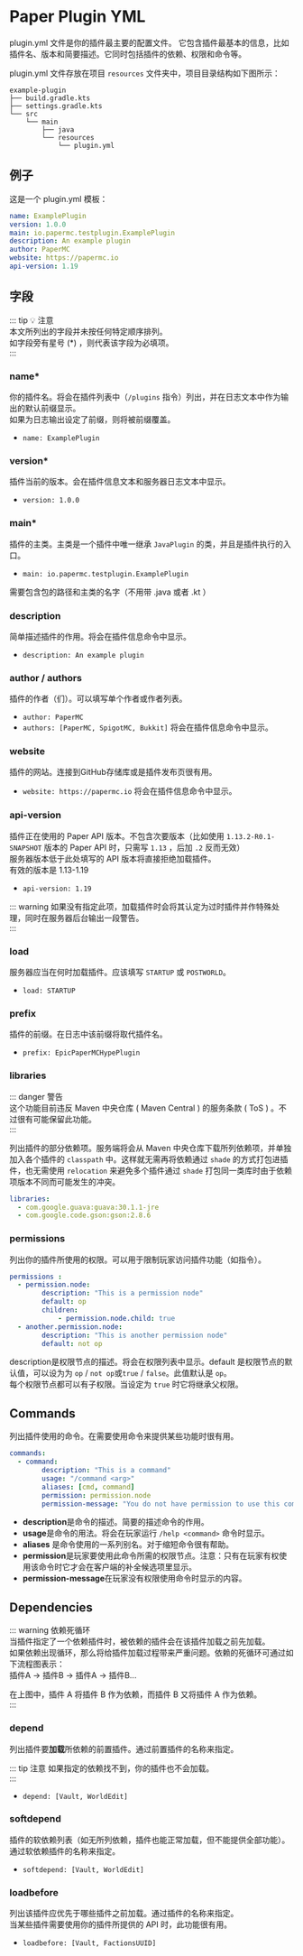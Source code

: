 # Paper Plugin YML

plugin.yml 文件是你的插件最主要的配置文件。
它包含插件最基本的信息，比如插件名、版本和简要描述。它同时包括插件的依赖、权限和命令等。

plugin.yml 文件存放在项目 `resources` 文件夹中，项目目录结构如下图所示：
```
example-plugin
├── build.gradle.kts
├── settings.gradle.kts
└── src
    └── main
        ├── java
        └── resources
            └── plugin.yml
```

## 例子

这是一个 plugin.yml 模板：

```yaml
name: ExamplePlugin
version: 1.0.0
main: io.papermc.testplugin.ExamplePlugin
description: An example plugin
author: PaperMC
website: https://papermc.io
api-version: 1.19
```

## 字段

::: tip 💡 注意  
 本文所列出的字段并未按任何特定顺序排列。  
 如字段旁有星号 (\*) ，则代表该字段为必填项。  
:::


### name*

你的插件名。将会在插件列表中（`/plugins` 指令）列出，并在日志文本中作为输出的默认前缀显示。  
如果为日志输出设定了前缀，则将被前缀覆盖。
- `name: ExamplePlugin`

### version*

插件当前的版本。会在插件信息文本和服务器日志文本中显示。  
- `version: 1.0.0`

### main*

插件的主类。主类是一个插件中唯一继承 `JavaPlugin` 的类，并且是插件执行的入口。  
- `main: io.papermc.testplugin.ExamplePlugin`

需要包含包的路径和主类的名字（不用带 .java 或者 .kt ）

### description

简单描述插件的作用。将会在插件信息命令中显示。
- `description: An example plugin`

### author / authors

插件的作者（们）。可以填写单个作者或作者列表。  
- `author: PaperMC`
- `authors: [PaperMC, SpigotMC, Bukkit]`
将会在插件信息命令中显示。  

### website

插件的网站。连接到GitHub存储库或是插件发布页很有用。
- `website: https://papermc.io`
将会在插件信息命令中显示。  

### api-version

插件正在使用的 Paper API 版本。不包含次要版本（比如使用 `1.13.2-R0.1-SNAPSHOT` 版本的 Paper API 时，只需写 `1.13` ，后加 `.2` 反而无效）  
服务器版本低于此处填写的 API 版本将直接拒绝加载插件。  
有效的版本是 1.13-1.19  
- `api-version: 1.19`
  
::: warning
 如果没有指定此项，加载插件时会将其认定为过时插件并作特殊处理，同时在服务器后台输出一段警告。  
:::

### load

服务器应当在何时加载插件。应该填写 `STARTUP` 或 `POSTWORLD`。
- `load: STARTUP`

### prefix

插件的前缀。在日志中该前缀将取代插件名。
- `prefix: EpicPaperMCHypePlugin`

### libraries

::: danger 警告    
 这个功能目前违反 Maven 中央仓库 ( Maven Central ) 的服务条款 ( ToS ) 。不过很有可能保留此功能。  
:::

列出插件的部分依赖项。服务端将会从 Maven 中央仓库下载所列依赖项，并单独加入各个插件的 `classpath` 中。这样就无需再将依赖通过 `shade` 的方式打包进插件，也无需使用 `relocation` 来避免多个插件通过 `shade` 打包同一类库时由于依赖项版本不同而可能发生的冲突。  

```yaml
libraries:
  - com.google.guava:guava:30.1.1-jre
  - com.google.code.gson:gson:2.8.6
```

### permissions

列出你的插件所使用的权限。可以用于限制玩家访问插件功能（如指令）。  
```yaml
permissions :
  - permission.node:
        description: "This is a permission node"
        default: op
        children:
            - permission.node.child: true
  - another.permission.node:
        description: "This is another permission node"
        default: not op
```

description是权限节点的描述。将会在权限列表中显示。default 是权限节点的默认值，可以设为为 `op` / `not op`或`true` / `false`。此值默认是 `op`。    
每个权限节点都可以有子权限。当设定为 `true` 时它将继承父权限。  

## Commands

列出插件使用的命令。在需要使用命令来提供某些功能时很有用。
```yaml
commands:
  - command:
        description: "This is a command"
        usage: "/command <arg>"
        aliases: [cmd, command]
        permission: permission.node
        permission-message: "You do not have permission to use this command"
```

-  **description**是命令的描述。简要的描述命令的作用。
-  **usage**是命令的用法。将会在玩家运行 `/help <command>` 命令时显示。
-  **aliases** 是命令使用的一系列别名。对于缩短命令很有帮助。
-  **permission**是玩家要使用此命令所需的权限节点。注意：只有在玩家有权使用该命令时它才会在客户端的补全候选项里显示。
-  **permission-message**在玩家没有权限使用命令时显示的内容。

## Dependencies

::: warning 依赖死循环  
当插件指定了一个依赖插件时，被依赖的插件会在该插件加载之前先加载。    
如果依赖出现循环，那么将给插件加载过程带来严重问题。依赖的死循环可通过如下流程图表示：   
插件A -> 插件B -> 插件A -> 插件B...     
    
在上图中，插件 A 将插件 B 作为依赖，而插件 B 又将插件 A 作为依赖。  
:::

### depend

列出插件要**加载**所依赖的前置插件。通过前置插件的名称来指定。
  
::: tip 注意
如果指定的依赖找不到，你的插件也不会加载。  
:::
  
- `depend: [Vault, WorldEdit]`
  
### softdepend
  
插件的软依赖列表（如无所列依赖，插件也能正常加载，但不能提供全部功能）。通过软依赖插件的名称来指定。

- `softdepend: [Vault, WorldEdit]`

### loadbefore

列出该插件应优先于哪些插件之前加载。通过插件的名称来指定。  
当某些插件需要使用你的插件所提供的 API 时，此功能很有用。

- `loadbefore: [Vault, FactionsUUID]`
